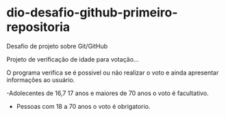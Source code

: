 # dio-desafio-github-primeiro-repositoria
Desafio de projeto sobre Git/GitHub

Projeto de verificação de idade para votação...

O programa verifica se é possivel ou não realizar o voto e ainda apresentar informações ao usuário.

-Adolecentes de 16,7 17 anos e maiores de 70 anos o voto é facultativo.

- Pessoas com 18 a 70 anos o voto é obrigatorio.

